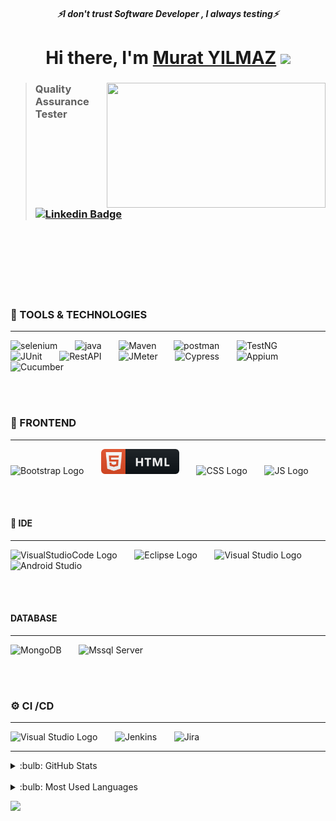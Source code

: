 <h5 align="center">
   <i>⚡️I don't trust Software Developer , I always testing⚡️</i>
</h5>
<div align="center">
   <h1>Hi there, I'm <a href="https://www.linkedin.com/in/murat-yilmaz-2b4322187/">Murat YILMAZ</a> 
      <img src="https://media.giphy.com/media/hvRJCLFzcasrR4ia7z/giphy.gif" width="25px"> 
   </h1>  
</div>
<div>
   <img src="https://uploads.toptal.io/blog/image/91302/toptal-blog-image-1434578005589-4e6897ec04cc0b3c7075b9b011ee915c.gif" align="right" width="350" height="200" >

   > ### Quality Assurance Tester   [![Linkedin Badge](https://img.shields.io/badge/-LinkedIn-blue?style=flat-square&logo=Linkedin&logoColor=white)](https://www.linkedin.com/in/murat-yilmaz-2b4322187/)
   <br/>
   <br/>
   <br/>
   <br/>
   <br/>
   <br/>
</div>

### 🔗 TOOLS & TECHNOLOGIES
---

<p align="left">
<img src="https://raw.githubusercontent.com/detain/svg-logos/780f25886640cef088af994181646db2f6b1a3f8/svg/selenium-logo.svg" alt="selenium"  height="40"/>
&nbsp;&nbsp;&nbsp;&nbsp;&nbsp; 
<img src="https://seeklogo.com/images/J/java-logo-41D4155FC3-seeklogo.com.png" alt="java" height="40"/>
&nbsp;&nbsp;&nbsp;&nbsp;&nbsp;
<img src="https://fullstackcode.dev/wp-content/uploads/2021/12/Apache-maven-1024x502.jpg" alt="Maven" height="40"> 
&nbsp;&nbsp;&nbsp;&nbsp;&nbsp;
<img src="https://westfax.com/img/Postman_Logo.svg" alt="postman" height="40"/>  
&nbsp;&nbsp;&nbsp;&nbsp;&nbsp;
<img src="https://user-images.githubusercontent.com/81934354/180616164-57d01308-fbd3-4696-9836-e4b250f8d80d.svg" height="40" alt="TestNG"> 
&nbsp;&nbsp;&nbsp;&nbsp;&nbsp;
<img src="https://user-images.githubusercontent.com/81934354/180577099-99a16421-fa06-46ea-aa04-d53668f726f5.png" height="40" alt="JUnit"> 
&nbsp;&nbsp;&nbsp;&nbsp;&nbsp;
<img src="https://svgshare.com/i/jKN.svg" height="40" alt="RestAPI"> 
&nbsp;&nbsp;&nbsp;&nbsp;&nbsp;
<img src="https://svn.apache.org/repos/asf/jmeter/site/images/logo.svg" height="40" alt="JMeter"> 
&nbsp;&nbsp;&nbsp;&nbsp;&nbsp;
<img src="https://upload.wikimedia.org/wikipedia/commons/a/a4/Cypress.png" height="40" alt="Cypress"> 
&nbsp;&nbsp;&nbsp;&nbsp;&nbsp;
<img src="https://www.keytorc.com/wp-content/uploads/2014/08/appium.png" height="40" alt="Appium"> 
&nbsp;&nbsp;&nbsp;&nbsp;&nbsp;
<img src="https://svgshare.com/i/jMU.svg" height="40" alt="Cucumber"> 
</p>

<br/>
<br/>

### 🔗 FRONTEND
---
<p align="left">
<img src="https://svgshare.com/i/jMe.svg" alt="Bootstrap Logo" height="40"/>
&nbsp;&nbsp;&nbsp;&nbsp;&nbsp;
<img src="https://raw.githubusercontent.com/8bithemant/8bithemant/master/svg/dev/languages/html.svg" alt="HTML Logo" height="40"/>
&nbsp;&nbsp;&nbsp;&nbsp;&nbsp;
<img src="https://www.vectorlogo.zone/logos/w3_css/w3_css-ar21.svg" alt="CSS Logo" height="40"/>
&nbsp;&nbsp;&nbsp;&nbsp;&nbsp;
<img src="https://repository-images.githubusercontent.com/161459736/524e6f00-8313-11e9-9c74-51546bca55a3" alt="JS Logo" height="40"/>

</p>

<br/>
<br/>

#### 🔧 IDE
---
<p align="left">

<img src="https://docs.toradex.com/107819-visual-studio-code-logo-2020.svg" alt="VisualStudioCode Logo" height="40"/>      
&nbsp;&nbsp;&nbsp;&nbsp;&nbsp;
<img src="https://upload.wikimedia.org/wikipedia/commons/d/d0/Eclipse-Luna-Logo.svg" alt="Eclipse Logo" height="40"/>
&nbsp;&nbsp;&nbsp;&nbsp;&nbsp;
<img src="https://upload.wikimedia.org/wikipedia/commons/1/19/Visual_Studio_2012_logo_and_wordmark.svg" alt="Visual Studio Logo" height="40"/>
&nbsp;&nbsp;&nbsp;&nbsp;&nbsp;
<img src="https://user-images.githubusercontent.com/81934354/180577101-bc67bc5e-6244-4486-960e-dc0cad8b82a0.png" height="40" alt="Android Studio"></p>

</p>
<br/>
<br/>
   
#### DATABASE
---
<p align="left">
<img src="https://upload.wikimedia.org/wikipedia/commons/9/93/MongoDB_Logo.svg" alt="MongoDB" height="40" />
&nbsp;&nbsp;&nbsp;&nbsp;&nbsp;
<img src="https://www.kindpng.com/picc/m/403-4036315_microsoft-sql-server-logo-sql-server-logo-svg.png" alt="Mssql Server" height="40" />

</p>

<br/>
<br/>

### ⚙️ CI /CD
---
<p align="left"> 
<img src="https://cdn.cdnlogo.com/logos/d/8/docker.svg" alt="Visual Studio Logo" height="40" />
&nbsp;&nbsp;&nbsp;&nbsp;&nbsp;
<img src="https://upload.wikimedia.org/wikipedia/commons/e/e3/Jenkins_logo_with_title.svg" alt="Jenkins" height="40" />
&nbsp;&nbsp;&nbsp;&nbsp;&nbsp;
<img src="https://svgshare.com/i/jKP.svg" alt="Jira" height="40" /> 
 
</p>

---
 
<details>
<summary>:bulb: GitHub Stats   </summary>
<img src="https://github-readme-stats.vercel.app/api?username=muratylmz44&theme=cobalt" >

</details>

<br/>

<details>
<summary>:bulb: Most Used Languages   </summary>
<img src="https://github-readme-stats.vercel.app/api/top-langs/?username=muratylmz44&layout=compact" >

</details>


![](https://komarev.com/ghpvc/?username=muratylmz44&color=green)

 




   
   










































































